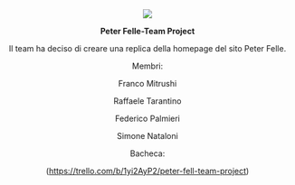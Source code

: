 <center><img src ="https://www.peterfell.co.nz/wp-content/uploads/PeterFell-Logo-1.png">

<b>Peter Felle-Team Project</b>

Il team ha deciso di creare una replica della homepage del sito Peter Felle.

Membri:

Franco Mitrushi

Raffaele Tarantino

Federico Palmieri

Simone Nataloni

Bacheca:

(https://trello.com/b/1yi2AyP2/peter-fell-team-project)</center>
